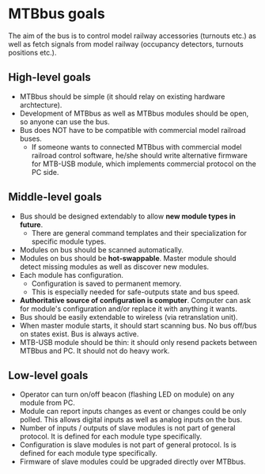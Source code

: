 MTBbus goals
============

The aim of the bus is to control model railway accessories (turnouts etc.) as
well as fetch signals from model railway (occupancy detectors, turnouts
positions etc.).

## High-level goals

* MTBbus should be simple (it should relay on existing hardware archtecture).
* Development of MTBbus as well as MTBbus modules should be open, so anyone can
  use the bus.
* Bus does NOT have to be compatible with commercial model railroad buses.
  - If someone wants to connected MTBbus with commercial model railroad control
    software, he/she should write alternative firmware for MTB-USB module, which
    implements commercial protocol on the PC side.

## Middle-level goals

* Bus should be designed extendably to allow **new module types in future**.
  - There are general command templates and their specialization for specific
    module types.
* Modules on bus should be scanned automatically.
* Modules on bus should be **hot-swappable**. Master module should detect
  missing modules as well as discover new modules.
* Each module has configuration.
  - Configuration is saved to permanent memory.
  - This is especially needed for safe-outputs state and bus speed.
* **Authoritative source of configuration is computer**. Computer can ask for
  module's configuration and/or replace it with anything it wants.
* Bus should be easily extendable to wireless (via retranslation unit).
* When master module starts, it should start scanning bus. No bus off/bus on
  states exist. Bus is always active.
* MTB-USB module should be thin: it should only resend packets between MTBbus
  and PC. It should not do heavy work.

## Low-level goals

* Operator can turn on/off beacon (flashing LED on module) on any module from
  PC.
* Module can report inputs changes as event or changes could be only polled.
  This allows digital inputs as well as analog inputs on the bus.
* Number of inputs / outputs of slave modules is not part of general protocol.
  It is defined for each module type specifically.
* Configuration is slave modules is not part of general protocol. Is is defined
  for each module type specifically.
* Firmware of slave modules could be upgraded directly over MTBbus.
